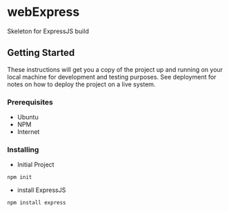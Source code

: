 # webExpress
Skeleton for ExpressJS build

## Getting Started

These instructions will get you a copy of the project up and running on your local machine for development and testing purposes. See deployment for notes on how to deploy the project on a live system.

### Prerequisites

- Ubuntu
- NPM
- Internet


### Installing

- Initial Project
```
npm init
```
- install ExpressJS
```
npm install express
```
